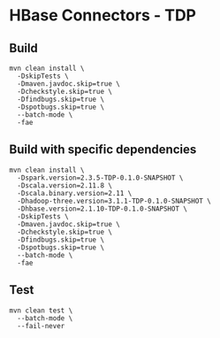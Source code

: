 # HBase Connectors - TDP

## Build

```
mvn clean install \
  -DskipTests \
  -Dmaven.javdoc.skip=true \
  -Dcheckstyle.skip=true \
  -Dfindbugs.skip=true \
  -Dspotbugs.skip=true \
  --batch-mode \
  -fae
```
## Build with specific dependencies

```
mvn clean install \
  -Dspark.version=2.3.5-TDP-0.1.0-SNAPSHOT \
  -Dscala.version=2.11.8 \
  -Dscala.binary.version=2.11 \
  -Dhadoop-three.version=3.1.1-TDP-0.1.0-SNAPSHOT \
  -Dhbase.version=2.1.10-TDP-0.1.0-SNAPSHOT \
  -DskipTests \
  -Dmaven.javdoc.skip=true \
  -Dcheckstyle.skip=true \
  -Dfindbugs.skip=true \
  -Dspotbugs.skip=true \
  --batch-mode \
  -fae
```

## Test

```
mvn clean test \
  --batch-mode \
  --fail-never
```
